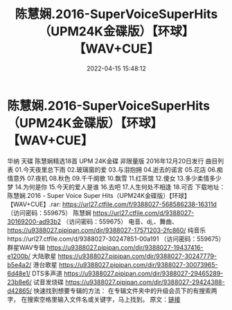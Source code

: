 ﻿---
title: 陈慧娴.2016-SuperVoiceSuperHits（UPM24K金碟版）【环球】【WAV+CUE】
date: 2022-04-15 15:48:12
categories: WAV车载音乐、镜像
tags: 国语流行
---
# 陈慧娴.2016-SuperVoiceSuperHits（UPM24K金碟版）【环球】【WAV+CUE】

华纳 天碟 陈慧娴精选18首 UPM 24K金碟
非限量版
2016年12月20日发行
曲目列表
01.今天夜里总下雨
02.玻璃窗的爱
03.与泪抱拥
04.逝去的诺言
05.花店
06.痴情意外
07.夜机
08.秋色
09.千千阕歌
10.飘雪
11.红茶馆
12.傻女
13.多少柔情多少梦
14.为何是你
15.今天的爱人是谁
16.去吧
17.人生何处不相逢
18.可否
下载地址：
陈慧娴.2016 - Super Voice Super Hits（UPM24K金碟版）【环球】【WAV+CUE】.rar:
https://url27.ctfile.com/f/9388027-568586238-16311d
（访问密码：559675）
陈慧娴
https://url27.ctfile.com/d/9388027-30169200-ad93b2
（访问密码：559675）
电音、dj,、舞曲、
https://u9388027.pipipan.com/dir/9388027-17571203-2fc860/
纯音乐https://url27.ctfile.com/d/9388027-30247851-00a191
（访问密码：559675）
群星WAV专辑
https://u9388027.pipipan.com/dir/9388027-19437416-e1200b/
大陆歌星
https://u9388027.pipipan.com/dir/9388027-30247779-b5e4a2/
港台歌星
https://u9388027.pipipan.com/dir/9388027-30073965-6d48e1/
DTS多声道
https://u9388027.pipipan.com/dir/9388027-29465289-23b8e6/
试音发烧碟
https://u9388027.pipipan.com/dir/9388027-29424388-d42865/
快速找到想要专辑的方法：
在专辑文件夹中的升级会员下的有搜索两字，
在搜索空格里输入文件名或关键字，马上找到。
原文：[链接](https://blog.sina.com.cn/s/blog_1647c7e7601030woo.html)